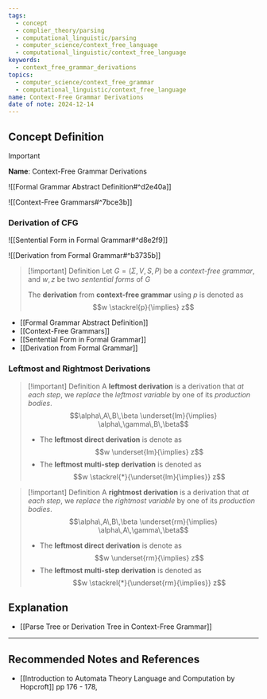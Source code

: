 ```yaml
---
tags:
  - concept
  - complier_theory/parsing
  - computational_linguistic/parsing
  - computer_science/context_free_language
  - computational_linguistic/context_free_language
keywords:
  - context_free_grammar_derivations
topics:
  - computer_science/context_free_grammar
  - computational_linguistic/context_free_language
name: Context-Free Grammar Derivations
date of note: 2024-12-14
---
```


## Concept Definition

>[!important]
>**Name**: Context-Free Grammar Derivations

![[Formal Grammar Abstract Definition#^d2e40a]]

![[Context-Free Grammars#^7bce3b]]

### Derivation of CFG

![[Sentential Form in Formal Grammar#^d8e2f9]]

![[Derivation from Formal Grammar#^b3735b]]

>[!important] Definition
>Let $G=(\Sigma, V, S, P)$ be a *context-free grammar*, and $w, z$ be two *sentential forms* of $G$
>
>The **derivation** from **context-free grammar** using $p$ is denoted as $$w \stackrel{p}{\implies} z$$

- [[Formal Grammar Abstract Definition]]
- [[Context-Free Grammars]]
- [[Sentential Form in Formal Grammar]]
- [[Derivation from Formal Grammar]]

### Leftmost and Rightmost Derivations

>[!important] Definition
>A **leftmost derivation** is a derivation that *at each step*, we *replace* the *leftmost variable* by one of its *production bodies*. $$\alpha\,A\,B\,\beta \underset{lm}{\implies} \alpha\,\gamma\,B\,\beta$$
>- The **leftmost direct derivation** is denote as $$w \underset{lm}{\implies} z$$
>- The **leftmost multi-step derivation** is denoted as $$w  \stackrel{*}{\underset{lm}{\implies}} z$$


>[!important] Definition
>A **rightmost derivation** is a derivation that *at each step*, we *replace* the *rightmost variable* by one of its *production bodies*. $$\alpha\,A\,B\,\beta \underset{rm}{\implies} \alpha\,A\,\gamma\,\beta$$
>- The **leftmost direct derivation** is denote as $$w \underset{rm}{\implies} z$$
>- The **leftmost multi-step derivation** is denoted as $$w  \stackrel{*}{\underset{rm}{\implies}} z$$


## Explanation


- [[Parse Tree or Derivation Tree in Context-Free Grammar]]


-----------
##  Recommended Notes and References




- [[Introduction to Automata Theory Language and Computation by Hopcroft]] pp 176 -  178,